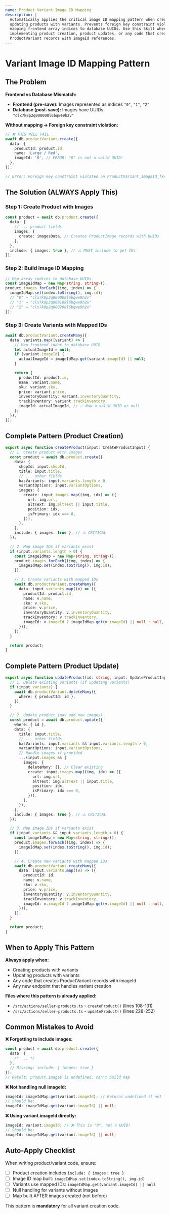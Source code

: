 ```yaml
---
name: Product Variant Image ID Mapping
description: |
  Automatically applies the critical image ID mapping pattern when creating or
  updating products with variants. Prevents foreign key constraint violations by
  mapping frontend array indices to database UUIDs. Use this Skill whenever
  implementing product creation, product updates, or any code that creates
  ProductVariant records with imageId references.
---
```


# Variant Image ID Mapping Pattern

## The Problem

**Frontend vs Database Mismatch:**

- **Frontend (pre-save):** Images represented as indices `"0"`, `"1"`, `"2"`
- **Database (post-save):** Images have UUIDs `"clx7k8p2q000008l6bqwe9h2v"`

**Without mapping → Foreign key constraint violation:**

```typescript
// ❌ THIS WILL FAIL
await db.productVariant.create({
  data: {
    productId: product.id,
    name: 'Large / Red',
    imageId: '0', // ERROR: "0" is not a valid UUID!
  },
});

// Error: Foreign key constraint violated on ProductVariant_imageId_fkey
```

## The Solution (ALWAYS Apply This)

### Step 1: Create Product with Images

```typescript
const product = await db.product.create({
  data: {
    // ... product fields
    images: {
      create: imagesData, // Creates ProductImage records with UUIDs
    },
  },
  include: { images: true }, // ⚠️ MUST include to get IDs
});
```

### Step 2: Build Image ID Mapping

```typescript
// Map array indices to database UUIDs
const imageIdMap = new Map<string, string>();
product.images.forEach((img, index) => {
  imageIdMap.set(index.toString(), img.id);
  // "0" → "clx7k8p2q000008l6bqwe9h2v"
  // "1" → "clx7k8p2q000108l6bqwe9h2w"
  // "2" → "clx7k8p2q000208l6bqwe9h2x"
});
```

### Step 3: Create Variants with Mapped IDs

```typescript
await db.productVariant.createMany({
  data: variants.map((variant) => {
    // Map frontend index to database UUID
    let actualImageId = null;
    if (variant.imageId) {
      actualImageId = imageIdMap.get(variant.imageId) || null;
    }

    return {
      productId: product.id,
      name: variant.name,
      sku: variant.sku,
      price: variant.price,
      inventoryQuantity: variant.inventoryQuantity,
      trackInventory: variant.trackInventory,
      imageId: actualImageId, // ✅ Now a valid UUID or null
    };
  }),
});
```

## Complete Pattern (Product Creation)

```typescript
export async function createProduct(input: CreateProductInput) {
  // 1. Create product with images
  const product = await db.product.create({
    data: {
      shopId: input.shopId,
      title: input.title,
      // ... other fields
      hasVariants: input.variants.length > 0,
      variantOptions: input.variantOptions,
      images: {
        create: input.images.map((img, idx) => ({
          url: img.url,
          altText: img.altText || input.title,
          position: idx,
          isPrimary: idx === 0,
        })),
      },
    },
    include: { images: true }, // ⚠️ CRITICAL
  });

  // 2. Map image IDs if variants exist
  if (input.variants.length > 0) {
    const imageIdMap = new Map<string, string>();
    product.images.forEach((img, index) => {
      imageIdMap.set(index.toString(), img.id);
    });

    // 3. Create variants with mapped IDs
    await db.productVariant.createMany({
      data: input.variants.map((v) => ({
        productId: product.id,
        name: v.name,
        sku: v.sku,
        price: v.price,
        inventoryQuantity: v.inventoryQuantity,
        trackInventory: v.trackInventory,
        imageId: v.imageId ? imageIdMap.get(v.imageId) || null : null,
      })),
    });
  }

  return product;
}
```

## Complete Pattern (Product Update)

```typescript
export async function updateProduct(id: string, input: UpdateProductInput) {
  // 1. Delete existing variants (if updating variants)
  if (input.variants) {
    await db.productVariant.deleteMany({
      where: { productId: id },
    });
  }

  // 2. Update product (may add new images)
  const product = await db.product.update({
    where: { id },
    data: {
      title: input.title,
      // ... other fields
      hasVariants: input.variants && input.variants.length > 0,
      variantOptions: input.variantOptions,
      // Handle images if provided
      ...(input.images && {
        images: {
          deleteMany: {}, // Clear existing
          create: input.images.map((img, idx) => ({
            url: img.url,
            altText: img.altText || input.title,
            position: idx,
            isPrimary: idx === 0,
          })),
        },
      }),
    },
    include: { images: true }, // ⚠️ CRITICAL
  });

  // 3. Map image IDs if variants exist
  if (input.variants && input.variants.length > 0) {
    const imageIdMap = new Map<string, string>();
    product.images.forEach((img, index) => {
      imageIdMap.set(index.toString(), img.id);
    });

    // 4. Create new variants with mapped IDs
    await db.productVariant.createMany({
      data: input.variants.map((v) => ({
        productId: id,
        name: v.name,
        sku: v.sku,
        price: v.price,
        inventoryQuantity: v.inventoryQuantity,
        trackInventory: v.trackInventory,
        imageId: v.imageId ? imageIdMap.get(v.imageId) || null : null,
      })),
    });
  }

  return product;
}
```

## When to Apply This Pattern

**Always apply when:**

- Creating products with variants
- Updating products with variants
- Any code that creates ProductVariant records with imageId
- Any new endpoint that handles variant creation

**Files where this pattern is already applied:**

- `/src/actions/seller-products.ts` - `createProduct()` (lines 108-131)
- `/src/actions/seller-products.ts` - `updateProduct()` (lines 228-252)

## Common Mistakes to Avoid

**❌ Forgetting to include images:**

```typescript
const product = await db.product.create({
  data: {
    /* ... */
  },
  // Missing: include: { images: true }
});
// Result: product.images is undefined, can't build map
```

**❌ Not handling null imageId:**

```typescript
imageId: imageIdMap.get(variant.imageId); // Returns undefined if not found
// Should be:
imageId: imageIdMap.get(variant.imageId) || null;
```

**❌ Using variant.imageId directly:**

```typescript
imageId: variant.imageId; // ❌ This is "0", not a UUID!
// Should be:
imageId: imageIdMap.get(variant.imageId) || null;
```

## Auto-Apply Checklist

When writing product/variant code, ensure:

- [ ] Product creation includes `include: { images: true }`
- [ ] Image ID map built: `imageIdMap.set(index.toString(), img.id)`
- [ ] Variants use mapped IDs: `imageIdMap.get(variant.imageId) || null`
- [ ] Null handling for variants without images
- [ ] Map built AFTER images created (not before)

This pattern is **mandatory** for all variant creation code.
